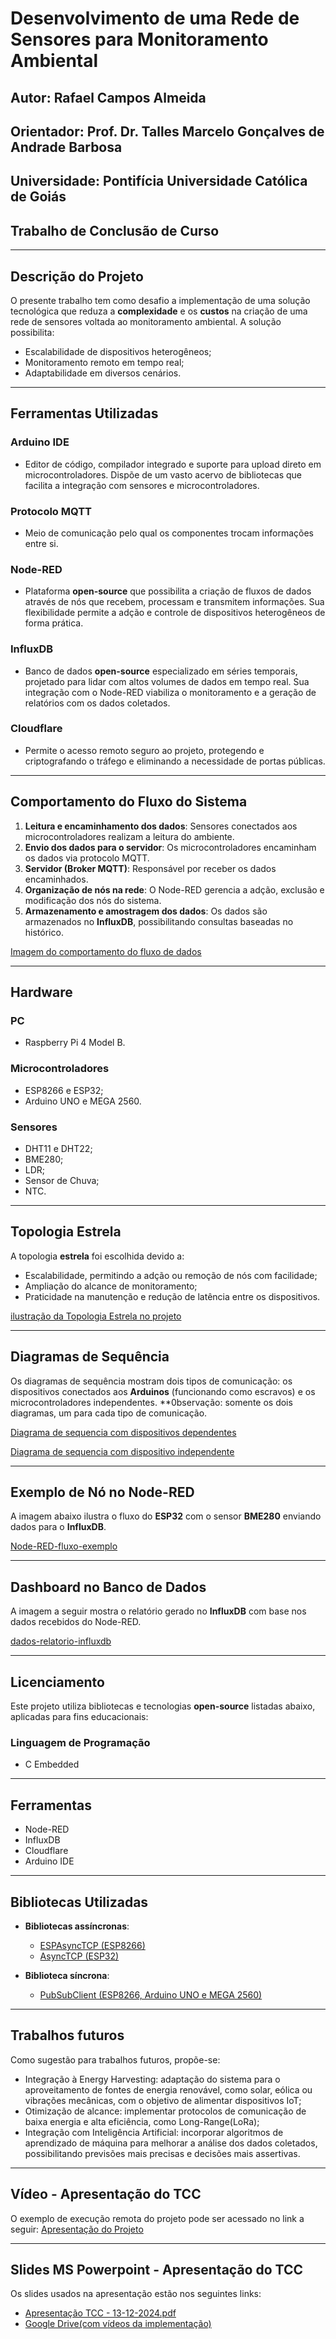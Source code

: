 # **Desenvolvimento de uma Rede de Sensores para Monitoramento Ambiental**

## **Autor**: Rafael Campos Almeida  
## **Orientador**: Prof. Dr. Talles Marcelo Gonçalves de Andrade Barbosa  
## **Universidade**: Pontifícia Universidade Católica de Goiás  
## **Trabalho de Conclusão de Curso**

---

## **Descrição do Projeto**
O presente trabalho tem como desafio a implementação de uma solução tecnológica que reduza a **complexidade** e os **custos** na criação de uma rede de sensores voltada ao monitoramento ambiental. A solução possibilita:
- Escalabilidade de dispositivos heterogêneos;
- Monitoramento remoto em tempo real;  
- Adaptabilidade em diversos cenários.

---

## **Ferramentas Utilizadas**

### **Arduino IDE**
- Editor de código, compilador integrado e suporte para upload direto em microcontroladores. Dispõe de um vasto acervo de bibliotecas que facilita a integração com sensores e microcontroladores.

### **Protocolo MQTT**
- Meio de comunicação pelo qual os componentes trocam informações entre si.

### **Node-RED**
- Plataforma **open-source** que possibilita a criação de fluxos de dados através de nós que recebem, processam e transmitem informações. Sua flexibilidade permite a adção e controle de dispositivos heterogêneos de forma prática.

### **InfluxDB**
- Banco de dados **open-source** especializado em séries temporais, projetado para lidar com altos volumes de dados em tempo real. Sua integração com o Node-RED viabiliza o monitoramento e a geração de relatórios com os dados coletados.

### **Cloudflare**
- Permite o acesso remoto seguro ao projeto, protegendo e criptografando o tráfego e eliminando a necessidade de portas públicas.

---

## **Comportamento do Fluxo do Sistema**

1. **Leitura e encaminhamento dos dados**: Sensores conectados aos microcontroladores realizam a leitura do ambiente.
2. **Envio dos dados para o servidor**: Os microcontroladores encaminham os dados via protocolo MQTT.
3. **Servidor (Broker MQTT)**: Responsável por receber os dados encaminhados.
4. **Organização de nós na rede**: O Node-RED gerencia a adção, exclusão e modificação dos nós do sistema.
5. **Armazenamento e amostragem dos dados**: Os dados são armazenados no **InfluxDB**, possibilitando consultas baseadas no histórico.
 
[Imagem do comportamento do fluxo de dados](https://github.com/user-attachments/assets/352e5bbc-8622-484d-b9ad-52ec4ad3e492)

---

## **Hardware**

### **PC**
- Raspberry Pi 4 Model B.

### **Microcontroladores**
- ESP8266 e ESP32;
- Arduino UNO e MEGA 2560.

### **Sensores**
- DHT11 e DHT22;
- BME280;
- LDR;
- Sensor de Chuva;
- NTC.

---

## **Topologia Estrela**

A topologia **estrela** foi escolhida devido a:
- Escalabilidade, permitindo a adção ou remoção de nós com facilidade;
- Ampliação do alcance de monitoramento;
- Praticidade na manutenção e redução de latência entre os dispositivos.

[ilustração da Topologia Estrela no projeto](https://github.com/user-attachments/assets/995c1783-eeab-4f9d-982f-daf1972c5bf7)

---

## **Diagramas de Sequência**
Os diagramas de sequência mostram dois tipos de comunicação: os dispositivos conectados aos **Arduinos** (funcionando como escravos) e os microcontroladores independentes.
**0bservação: somente os dois diagramas, um para cada tipo de comunicação.

[Diagrama de sequencia com dispositivos dependentes](https://github.com/user-attachments/assets/30f69daa-9fe1-41c7-af6f-e77ece2f3546)

[Diagrama de sequencia com dispositivo independente](https://github.com/user-attachments/assets/13f4ac0f-50b0-4414-9d64-fc0d460b47e4)

---

## **Exemplo de Nó no Node-RED**
A imagem abaixo ilustra o fluxo do **ESP32** com o sensor **BME280** enviando dados para o **InfluxDB**.

[Node-RED-fluxo-exemplo](https://github.com/user-attachments/assets/369123d3-0cca-4714-9390-7e1767309313)

---

## **Dashboard no Banco de Dados**
A imagem a seguir mostra o relatório gerado no **InfluxDB** com base nos dados recebidos do Node-RED.

[dados-relatorio-influxdb](https://github.com/user-attachments/assets/695d3fff-3f4a-4dff-b282-aadd20909dfc)

---

## **Licenciamento**
Este projeto utiliza bibliotecas e tecnologias **open-source** listadas abaixo, aplicadas para fins educacionais:

### **Linguagem de Programação**
- C Embedded

---

## **Ferramentas**
- Node-RED
- InfluxDB
- Cloudflare
- Arduino IDE

---

## **Bibliotecas Utilizadas**
- **Bibliotecas assíncronas**:
   - [ESPAsyncTCP (ESP8266)](https://github.com/me-no-dev/ESPAsyncTCP)
   - [AsyncTCP (ESP32)](https://github.com/me-no-dev/AsyncTCP)

- **Biblioteca síncrona**:
   - [PubSubClient (ESP8266, Arduino UNO e MEGA 2560)](https://github.com/knolleary/pubsubclient)

---

## **Trabalhos futuros**

Como sugestão para trabalhos futuros, propõe-se:
- Integração à Energy Harvesting: adaptação do sistema para o aproveitamento de fontes de energia renovável, como solar, eólica ou vibrações mecânicas, com o objetivo de alimentar dispositivos IoT;
- Otimização de alcance: implementar protocolos de comunicação de baixa energia e alta eficiência, como Long-Range(LoRa);
- Integração com Inteligência Artificial: incorporar algoritmos de aprendizado de máquina para melhorar a análise dos dados coletados, possibilitando previsões mais precisas e decisões mais assertivas.

---

## **Vídeo - Apresentação do TCC**
O exemplo de execução remota do projeto pode ser acessado no link a seguir:
[Apresentação do Projeto](https://drive.google.com/file/d/1AOXGchitQ8P0aQ9WHTfZ-_uaugCDxYjI/view?usp=sharing)

---

## **Slides MS Powerpoint - Apresentação do TCC**
Os slides usados na apresentação estão nos seguintes links:
- [Apresentação TCC - 13-12-2024.pdf](https://github.com/user-attachments/files/18183626/Apresentacao.TCC.-.13-12-2024.pdf)
- [Google Drive(com vídeos da implementação)](https://docs.google.com/presentation/d/1OoiNBTO4xguILLfA39K5EdtBodRy1bvH/edit?usp=sharing&ouid=118365570367346542020&rtpof=true&sd=true)
